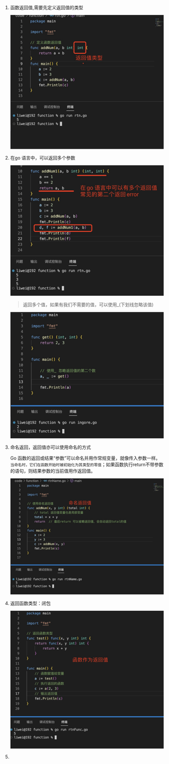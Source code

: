 1. 函数返回值,需要先定义返回值的类型

   ![image](../../assets/65.jpg)

2. 在go 语言中，可以返回多个参数

   ![image](../../assets/66.jpg)

   > 返回多个值，如果有我们不需要的值，可以使用_(下划线忽略该值)

   ![image](../../assets/68.jpg)

3. 命名返回，返回值亦可以使用命名的方式

   Go 函数的返回或结果“参数”可以命名并用作常规变量，就像传入参数一样。`当命名时，它们在函数开始时被初始化为其类型的零值`；如果函数执行return不带参数的语句，则结果参数的当前值用作返回值。


   ![image](../../assets/67.jpg)

4. 返回函数类型：闭包

   ![image](../../assets/74.jpg)



5. 